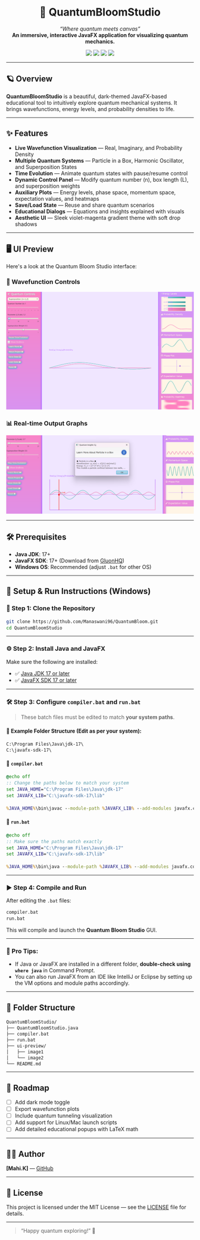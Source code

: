 <h1 align="center">
  🌌 QuantumBloomStudio
</h1>

<p align="center">
  <em>“Where quantum meets canvas”</em><br>
  <strong>An immersive, interactive JavaFX application for visualizing quantum mechanics.</strong>
</p>

<p align="center">
  <img src="https://img.shields.io/badge/java-17%2B-red?style=for-the-badge&logo=java" />
  <img src="https://img.shields.io/badge/JavaFX-17%2B-blue?style=for-the-badge&logo=java" />
  <img src="https://img.shields.io/badge/license-MIT-purple?style=for-the-badge" />
  <img src="https://img.shields.io/badge/status-active--development-magenta?style=for-the-badge" />
</p>

---

## 🪐 Overview
**QuantumBloomStudio** is a beautiful, dark-themed JavaFX-based educational tool to intuitively explore quantum mechanical systems. It brings wavefunctions, energy levels, and probability densities to life.

---

## ✨ Features
- **Live Wavefunction Visualization** — Real, Imaginary, and Probability Density
- **Multiple Quantum Systems** — Particle in a Box, Harmonic Oscillator, and Superposition States
- **Time Evolution** — Animate quantum states with pause/resume control
- **Dynamic Control Panel** — Modify quantum number \(n\), box length \(L\), and superposition weights
- **Auxiliary Plots** — Energy levels, phase space, momentum space, expectation values, and heatmaps
- **Save/Load State** — Reuse and share quantum scenarios
- **Educational Dialogs** — Equations and insights explained with visuals
- **Aesthetic UI** — Sleek violet-magenta gradient theme with soft drop shadows

---

## 🖥️ UI Preview

Here's a look at the Quantum Bloom Studio interface:

### 🌌 Wavefunction Controls
![Wavefunction Controls](ui-preview/Screenshot%202025-06-14%20094547.png)

### 📊 Real-time Output Graphs
![Graph Preview](ui-preview/Screenshot%202025-06-14%20094814.png)

---

## 🛠️ Prerequisites
- **Java JDK**: 17+
- **JavaFX SDK**: 17+ (Download from [GluonHQ](https://gluonhq.com/products/javafx/))
- **Windows OS**: Recommended (adjust `.bat` for other OS)

---

## 🚀 Setup & Run Instructions (Windows)

### 🔁 Step 1: Clone the Repository

```bash
git clone https://github.com/Manaswani96/QuantumBloom.git
cd QuantumBloomStudio
```

---

### ⚙️ Step 2: Install Java and JavaFX

Make sure the following are installed:

* ✅ [Java JDK 17 or later](https://www.oracle.com/java/technologies/javase-jdk17-downloads.html)
* ✅ [JavaFX SDK 17 or later](https://gluonhq.com/products/javafx/)

---

### 🛠️ Step 3: Configure `compiler.bat` and `run.bat`

> These batch files must be edited to match **your system paths**.

#### 📁 Example Folder Structure (Edit as per your system):

```plaintext
C:\Program Files\Java\jdk-17\
C:\javafx-sdk-17\
```

#### 📄 `compiler.bat`

```bat
@echo off
:: Change the paths below to match your system
set JAVA_HOME="C:\Program Files\Java\jdk-17"
set JAVAFX_LIB="C:\javafx-sdk-17\lib"

%JAVA_HOME%\bin\javac --module-path %JAVAFX_LIB% --add-modules javafx.controls,javafx.fxml QuantumBloomStudio.java
```

#### 📄 `run.bat`

```bat
@echo off
:: Make sure the paths match exactly
set JAVA_HOME="C:\Program Files\Java\jdk-17"
set JAVAFX_LIB="C:\javafx-sdk-17\lib"

%JAVA_HOME%\bin\java --module-path %JAVAFX_LIB% --add-modules javafx.controls,javafx.fxml QuantumBloomStudio
```

---

### ▶️ Step 4: Compile and Run

After editing the `.bat` files:

```bash
compiler.bat
run.bat
```

This will compile and launch the **Quantum Bloom Studio** GUI.

---

### 🧠 Pro Tips:

* If Java or JavaFX are installed in a different folder, **double-check using `where java`** in Command Prompt.
* You can also run JavaFX from an IDE like IntelliJ or Eclipse by setting up the VM options and module paths accordingly.

---

## 🧾 Folder Structure
```
QuantumBloomStudio/
├── QuantumBloomStudio.java
├── compiler.bat
├── run.bat
├── ui-preview/
│   ├── image1
│   └── image2
└── README.md
```

---

## 🧪 Roadmap
- [ ] Add dark mode toggle
- [ ] Export wavefunction plots
- [ ] Include quantum tunneling visualization
- [ ] Add support for Linux/Mac launch scripts
- [ ] Add detailed educational popups with LaTeX math

---

## 👩‍💻 Author
**[Mahi.K]** — [GitHub](https://github.com/Manaswani96)

---

## 📄 License
This project is licensed under the MIT License — see the [LICENSE](LICENSE) file for details.

---

> “Happy quantum exploring!” 🌟
